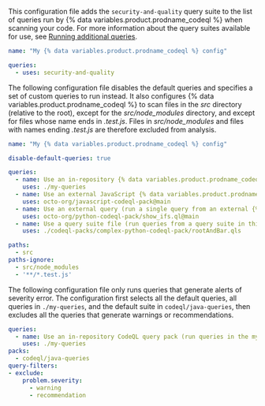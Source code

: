 This configuration file adds the `security-and-quality` query suite to the list of queries run by {% data variables.product.prodname_codeql %} when scanning your code. For more information about the query suites available for use, see [Running additional queries](#running-additional-queries).

``` yaml
name: "My {% data variables.product.prodname_codeql %} config"

queries:
  - uses: security-and-quality
```

The following configuration file disables the default queries and specifies a set of custom queries to run instead. It also configures {% data variables.product.prodname_codeql %} to scan files in the _src_ directory (relative to the root), except for the _src/node_modules_ directory, and except for files whose name ends in _.test.js_. Files in _src/node_modules_ and files with names ending _.test.js_ are therefore excluded from analysis.

``` yaml
name: "My {% data variables.product.prodname_codeql %} config"

disable-default-queries: true

queries:
  - name: Use an in-repository {% data variables.product.prodname_codeql %} pack (run queries in the my-queries directory)
    uses: ./my-queries
  - name: Use an external JavaScript {% data variables.product.prodname_codeql %} pack (run queries from an external repo)
    uses: octo-org/javascript-codeql-pack@main
  - name: Use an external query (run a single query from an external {% data variables.product.prodname_codeql %} pack)
    uses: octo-org/python-codeql-pack/show_ifs.ql@main
  - name: Use a query suite file (run queries from a query suite in this repo)
    uses: ./codeql-packs/complex-python-codeql-pack/rootAndBar.qls

paths:
  - src
paths-ignore:
  - src/node_modules
  - '**/*.test.js'
```

The following configuration file only runs queries that generate alerts of severity error. The configuration first selects all the default queries, all queries in `./my-queries`, and the default suite in `codeql/java-queries`, then excludes all the queries that generate warnings or recommendations.

``` yaml
queries:
  - name: Use an in-repository CodeQL query pack (run queries in the my-queries directory)
    uses: ./my-queries
packs:
  - codeql/java-queries
query-filters:
- exclude:
    problem.severity:
      - warning
      - recommendation
```
